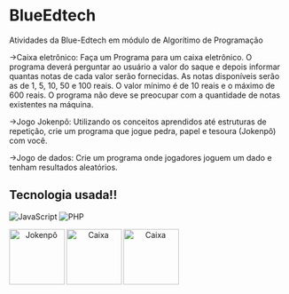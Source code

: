 # BlueEdtech
Atividades da Blue-Edtech em módulo de Algorítimo de Programação

->Caixa eletrônico: Faça um Programa para um caixa eletrônico. O programa deverá perguntar ao usuário a valor do saque e depois informar quantas notas de cada valor serão fornecidas. As notas disponíveis serão as de 1, 5, 10, 50 e 100 reais. O valor mínimo é de 10 reais e o máximo de 600 reais. O programa não deve se preocupar com a quantidade de notas existentes na máquina.

->Jogo Jokenpô: Utilizando os conceitos aprendidos até estruturas de repetição, crie um programa que jogue pedra, papel e tesoura (Jokenpô) com você.

->Jogo de dados: Crie um programa onde jogadores joguem um dado e tenham resultados aleatórios.


## Tecnologia usada!!
![JavaScript](https://img.shields.io/badge/JavaScript-F7DF1E?style=for-the-badge&logo=javascript&logoColor=black)
![PHP](https://img.shields.io/badge/Node.js-777BB4?style=for-the-badge&logo=Nodejs&logoColor=black)


<div align="center">
<img src="https://yt3.ggpht.com/a-/AAuE7mBL_77C43zyQb50pu9RJ53V40GTu-dgZ_qmVQ=s900-mo-c-c0xffffffff-rj-k-no" min-width="400px" max-width="400px" width="100px" align="left" alt="Jokenpô"><div>
  
<div align="center">
<img src="https://th.bing.com/th/id/OIP.UqQOw65vlInyLQpJa1wDngHaHa?w=199&h=199&c=7&r=0&o=5&pid=1.7" min-width="400px" max-width="400px" width="100px" align="left" alt="Caixa"><div>
  
<div align="center">
<img src="https://th.bing.com/th/id/OIP._t91AD4zrY-OIq-JfhX5nwHaG-?pid=ImgDet&rs=1" min-width="400px" max-width="400px" width="100px" align="left" alt="Caixa"><div>
